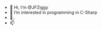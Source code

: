 - 👋 Hi, I’m @JFZiggy
- 👀 I’m interested in programming in C-Sharp
- 🌱..
- 📫

<!---
JFZiggy/JFZiggy is a ✨ special ✨ repository because its `README.md` (this file) appears on your GitHub profile.
You can click the Preview link to take a look at your changes.
--->
